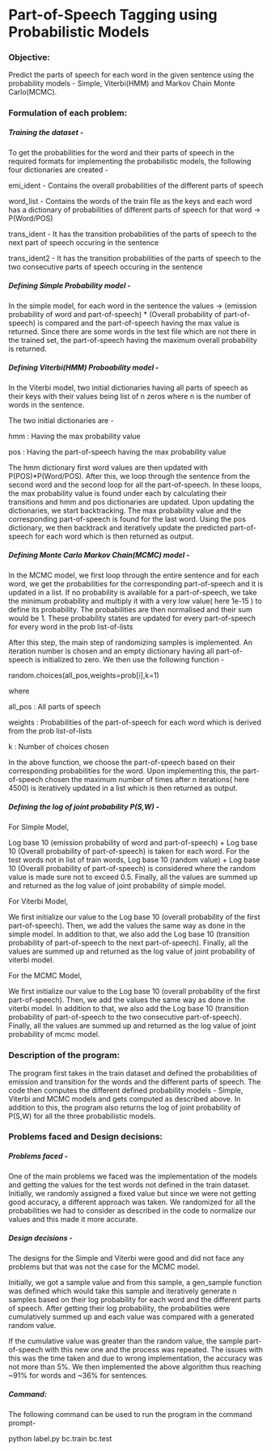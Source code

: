 # Part-of-Speech Tagging using Probabilistic Models

### Objective:
Predict the parts of speech for each word in the given sentence using the probability models - Simple, Viterbi(HMM) and Markov Chain Monte Carlo(MCMC).

### Formulation of each problem:

##### Training the dataset - 
To get the probabilities for the word and their parts of speech in the required formats for implementing the probabilistic models, the following four dictionaries are created -

emi_ident    - Contains the overall probabilities of the different parts of speech

word_list    - Contains the words of the train file as the keys and each word has a dictionary of probabilities of different parts of speech for that word -> P(Word/POS)

trans_ident  - It has the transition probabilities of the parts of speech to the next part of speech occuring in the sentence

trans_ident2 - It has the transition probabilities of the parts of speech to the two consecutive parts of speech occuring in the sentence


##### Defining Simple Probability model -
In the simple model, for each word in the sentence the values -> (emission probability of word and part-of-speech) * (Overall probability of part-of-speech) is compared and the part-of-speech having the max value is returned.
Since there are some words in the test file which are not there in the trained set, the part-of-speech having the maximum overall probability is returned.

##### Defining Viterbi(HMM) Proboability model - 
In the Viterbi model, two initial dictionaries having all parts of speech as their keys with their values being list of n zeros where n is the number of words in the sentence.

The two initial dictionaries are -

hmm : Having the max probability value 

pos : Having the part-of-speech having the max probability value

The hmm dictionary first word values are then updated with P(POS)*P(Word/POS).
After this, we loop through the sentence from the second word and the second loop for all the part-of-speech. In these loops, the max probability value is found under each by calculating their transitions and hmm and pos dictionaries are updated.
Upon updating the dictionaries, we start backtracking. The max probability value and the corresponding part-of-speech is found for the last word. Using the pos dictionary, we then backtrack and iteratively update the predicted part-of-speech for each word which is then returned as output.

##### Defining Monte Carlo Markov Chain(MCMC) model - 
In the MCMC model, we first loop through the entire sentence and for each word, we get the probabilities for the corresponding part-of-speech and it is updated in a list. If no probability is available for a part-of-speech, we take the minimum probability and multiply it with a very low value( here 1e-15 ) to define its probability.
The probabilities are then normalised and their sum would be 1. These probability states are updated for every part-of-speech for every word in the prob list-of-lists

After this step, the main step of randomizing samples is implemented. An iteration number is chosen and an empty dictionary having all part-of-speech is initialized to zero. 
We then use the following function -

random.choices(all_pos,weights=prob[i],k=1)

where 

all_pos : All parts of speech

weights : Probabilities of the part-of-speech for each word which is derived from the prob list-of-lists 

k : Number of choices chosen

In the above function, we choose the part-of-speech based on their corresponding probabilities for the word. Upon implementing this, the part-of-speech chosen the maximum number of times after n iterations( here 4500) is iteratively updated in a list which is then returned as output.

##### Defining the log of joint probability P(S,W) - 

For Simple Model,

Log base 10 (emission probability of word and part-of-speech) + Log base 10 (Overall probability of part-of-speech) is taken for each word. 
For the test words not in list of train words, Log base 10 (random value) + Log base 10 (Overall probability of part-of-speech) is considered where the random value is made sure not to exceed 0.5.
Finally, all the values are summed up and returned as the log value of joint probability of simple model.

For Viterbi Model,

We first initialize our value to the Log base 10 (overall probability of the first part-of-speech).
Then, we add the values the same way as done in the simple model. In addition to that, we also add the Log base 10 (transition probability of part-of-speech to the next part-of-speech).
Finally, all the values are summed up and returned as the log value of joint probability of viterbi model.

For the MCMC Model,

We first initialize our value to the Log base 10 (overall probability of the first part-of-speech).
Then, we add the values the same way as done in the viterbi model. In addition to that, we also add the Log base 10 (transition probability of part-of-speech to the two consecutive part-of-speech).
Finally, all the values are summed up and returned as the log value of joint probability of mcmc model. 

### Description of the program:
The program first takes in the train dataset and defined the probabilities of emission and transition for the words and the different parts of speech. The code then computes the different defined probability models - Simple, Viterbi and MCMC models and gets computed as described above.
In addition to this, the program also returns the log of joint probability of P(S,W) for all the three probabilistic models.

### Problems faced and Design decisions:
##### Problems faced -
One of the main problems we faced was the implementation of the models and getting the values for the test words not defined in the train dataset. Initially, we randomly assigned a fixed value but since we were not getting good accuracy, a different approach was taken.
We randomized for all the probabilities we had to consider as described in the code to normalize our values and this made it more accurate. 

##### Design decisions - 
The designs for the Simple and Viterbi were good and did not face any problems but that was not the case for the MCMC model. 

Initially, we got a sample value and from this sample, a gen_sample function was defined which would take this sample and iteratively generate n samples based on their log probability for each word and the different parts of speech. After getting their log probability, the probabilities were cumulatively summed up and each value was compared with a generated random value.

If the cumulative value was greater than the random value, the sample part-of-speech with this new one and the process was repeated. The issues with this was the time taken and due to wrong implementation, the accuracy was not more than 5%.
We then implemented the above algorithm thus reaching ~91% for words and ~36% for sentences.


##### Command:
The following command can be used to run the program in the command prompt-

python label.py bc.train bc.test
